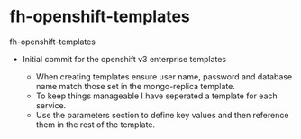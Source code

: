 # fh-openshift-templates
fh-openshift-templates

* Initial commit for the openshift v3 enterprise templates

  - When creating templates ensure user name, password and database name match those set in the mongo-replica template.
  - To keep things manageable I have seperated a template for each service.
  - Use the parameters section to define key values and then reference them in the rest of the template.



